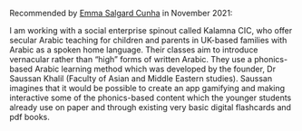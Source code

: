 Recommended by [Emma Salgard Cunha](Emma_Salgard_Cunha "wikilink") in
November 2021:

I am working with a social enterprise spinout called Kalamna CIC, who
offer secular Arabic teaching for children and parents in UK-based
families with Arabic as a spoken home language. Their classes aim to
introduce vernacular rather than “high” forms of written Arabic. They
use a phonics-based Arabic learning method which was developed by the
founder, Dr Saussan Khalil (Faculty of Asian and Middle Eastern
studies). Saussan imagines that it would be possible to create an app
gamifying and making interactive some of the phonics-based content which
the younger students already use on paper and through existing very
basic digital flashcards and pdf books.